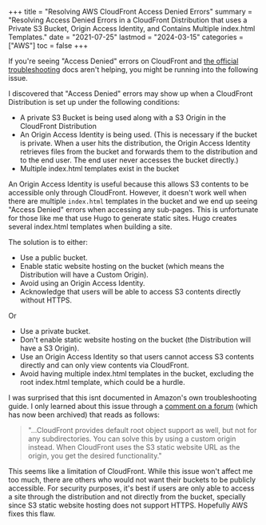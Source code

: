 +++
title = "Resolving AWS CloudFront Access Denied Errors"
summary = "Resolving Access Denied Errors in a CloudFront Distribution that uses a Private S3 Bucket, Origin Access Identity, and Contains Multiple index.html Templates."
date = "2021-07-25"
lastmod = "2024-03-15"
categories = ["AWS"]
toc = false
+++

If you're seeing "Access Denied" errors on CloudFront and [the official troubleshooting](https://aws.amazon.com/premiumsupport/knowledge-center/s3-website-cloudfront-error-403/) docs aren't helping, you might be running into the following issue.

I discovered that "Access Denied" errors may show up when a CloudFront Distribution is set up under the following conditions:

- A private S3 Bucket is being used along with a S3 Origin in the CloudFront Distribution
- An Origin Access Identity is being used. (This is necessary if the bucket is private. When a user hits the distribution, the Origin Access Identity retrieves files from the bucket and forwards them to the distribution and to the end user. The end user never accesses the bucket directly.)
- Multiple index.html templates exist in the bucket

An Origin Access Identity is useful because this allows S3 contents to be accessible only through CloudFront. However, it doesn't work well when there are multiple `index.html` templates in the bucket and we end up seeing "Access Denied" errors when accessing any sub-pages. This is unfortunate for those like me that use Hugo to generate static sites. Hugo creates several index.html templates when building a site.

The solution is to either:

- Use a public bucket.
- Enable static website hosting on the bucket (which means the Distribution will have a Custom Origin).
- Avoid using an Origin Access Identity.
- Acknowledge that users will be able to access S3 contents directly without HTTPS.

Or

- Use a private bucket.
- Don't enable static website hosting on the bucket (the Distribution will have a S3 Origin).
- Use an Origin Access Identity so that users cannot access S3 contents directly and can only view contents via CloudFront.
- Avoid having multiple index.html templates in the bucket, excluding the root index.html template, which could be a hurdle.


I was surprised that this isnt documented in Amazon's own troubleshooting guide. I only learned about this issue through a [comment on a forum](https://forums.aws.amazon.com/thread.jspa?threadID=85849) (which has now been archived) that reads as follows:

> "...CloudFront provides default root object support as well, but not for any subdirectories. You can solve this by using a custom origin instead. When CloudFront uses the S3 static website URL as the origin, you get the desired functionality."

This seems like a limitation of CloudFront. While this issue won't affect me too much, there are others who would not want their buckets to be publicly accessible. For security purposes, it's best if users are only able to access a site through the distribution and not directly from the bucket, specially since S3 static website hosting does not support HTTPS. Hopefully AWS fixes this flaw.
